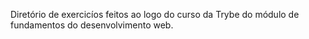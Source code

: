 Diretório de exercicíos feitos ao logo do curso da Trybe do módulo de fundamentos do desenvolvimento web.
